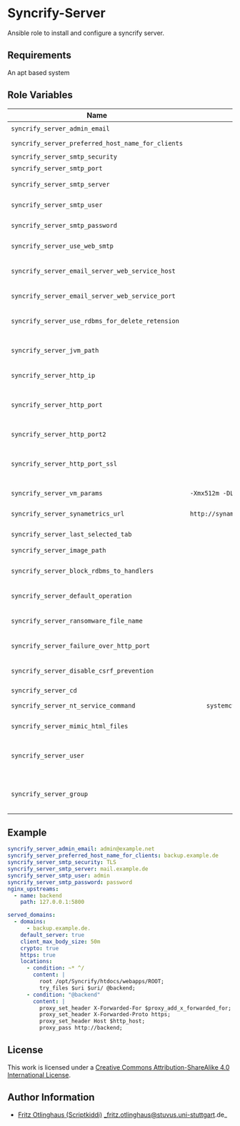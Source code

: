 # Syncrify-Server

Ansible role to install and configure a syncrify server.

## Requirements

An apt based system

## Role Variables

| Name                                              | Required/Default                            | Description                                  |
|---------------------------------------------------|:-------------------------------------------:|----------------------------------------------|
| `syncrify_server_admin_email`                     | :heavy_check_mark:                          |                                              |
| `syncrify_server_preferred_host_name_for_clients` | :heavy_check_mark:                          |                                              |
| `syncrify_server_smtp_security`                   | `None`                                      | TLS/SSL/None                                 |
| `syncrify_server_smtp_port`                       | `587`                                       | Smtp port                                    |
| `syncrify_server_smtp_server`                     | `null`                                      | Url of the smtp server                       |
| `syncrify_server_smtp_user`                       | `null`                                      | Smtp username                                |
| `syncrify_server_smtp_password`                   | `null`                                      | Password for the smtp user                   |
| `syncrify_server_use_web_smtp`                    | `false`                                     | Enable web smtp                              |
| `syncrify_server_email_server_web_service_host`   | `null`                                      | Web email service host url                   |
| `syncrify_server_email_server_web_service_port`   | `null`                                      | Port for web email                           |
| `syncrify_server_use_rdbms_for_delete_retension`  | `true`                                      | Enable or disable rdbms retension            |
| `syncrify_server_jvm_path`                        | `jre/bin/java`                              | Path where the java binary is located        |
| `syncrify_server_http_ip`                         | `127.0.0.1`                                 | Ip address to bind to                        |
| `syncrify_server_http_port`                       | `0`                                         | Http port to listen on (0 disables the port) |
| `syncrify_server_http_port2`                      | `5800`                                      | Http port to listen on                       |
| `syncrify_server_http_port_ssl`                   | `-1`                                        | SSL Port. A value of `-1` disables the port                |
| `syncrify_server_vm_params`                       | `-Xmx512m -DLoggingConfigFile=logconfig.xm` | Java VM parameters                           |
| `syncrify_server_synametrics_url`                 | `http://synametrics.com/SynametricsWebApp/` | Synametrics URl                              |
| `syncrify_server_last_selected_tab`               | `1`                                         | Which tab was last selected                  |
| `syncrify_server_image_path`                      | `images/`                                   | Images path                                  |
| `syncrify_server_block_rdbms_to_handlers`         | `true`                                      | Block or allow handlers to rdbms             |
| `syncrify_server_default_operation`               | `door`                                      | Default operation                            |
| `syncrify_server_ransomware_file_name`            | `6LUtvYHu.jpg`                              | Filename for ransomeware check               |
| `syncrify_server_failure_over_http_port`          | `54222`                                     | Failover http port                           |
| `syncrify_server_disable_csrf_prevention`         | `true`                                      | Disable or enable csrf prevention            |
| `syncrify_server_cd`                              | `1565091689911`                             |                                              |
| `syncrify_server_nt_service_command`              | `systemctl start syncrify.service`          | The nt service command                       |
| `syncrify_server_mimic_html_files`                | `false`                                     | Mimic html files                             |
| `syncrify_server_user`                            | `syncrify`                                  | User under which to run the syncrify server  |
| `syncrify_server_group`                           | `syncrify`                                  | Group under which to run the syncrify server |


## Example

```yml
syncrify_server_admin_email: admin@example.net
syncrify_server_preferred_host_name_for_clients: backup.example.de
syncrify_server_smtp_security: TLS
syncrify_server_smtp_server: mail.example.de
syncrify_server_smtp_user: admin
syncrify_server_smtp_password: password
nginx_upstreams:
  - name: backend
    path: 127.0.0.1:5800

served_domains:
  - domains:
      - backup.example.de.
    default_server: true
    client_max_body_size: 50m
    crypto: true
    https: true
    locations:
      - condition: ~* ^/
        content: |
          root /opt/Syncrify/htdocs/webapps/ROOT;
          try_files $uri $uri/ @backend;
      - condition: "@backend"
        content: |
          proxy_set_header X-Forwarded-For $proxy_add_x_forwarded_for;
          proxy_set_header X-Forwarded-Proto https;
          proxy_set_header Host $http_host;
          proxy_pass http://backend;
```

## License

This work is licensed under a [Creative Commons Attribution-ShareAlike 4.0 International License](https://creativecommons.org/licenses/by-sa/4.0/).


## Author Information

- [Fritz Otlinghaus (Scriptkiddi)](https://github.com/Scriptkiddi) _fritz.otlinghaus@stuvus.uni-stuttgart.de_
